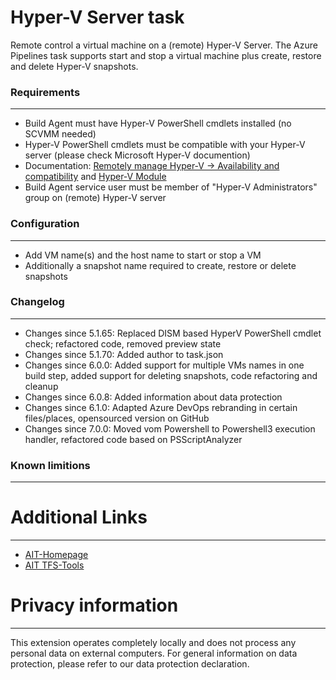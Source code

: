 # Hyper-V Server task

Remote control a virtual machine on a (remote) Hyper-V Server. The Azure Pipelines task supports start and stop a virtual machine plus create, restore and delete Hyper-V snapshots. 

### Requirements
-------
* Build Agent must have Hyper-V PowerShell cmdlets installed (no SCVMM needed)
* Hyper-V PowerShell cmdlets must be compatible with your Hyper-V server (please check Microsoft Hyper-V documention)
* Documentation: [Remotely manage Hyper-V -> Availability and compatibility](https://technet.microsoft.com/en-us/library/dn632582.aspx)
and [Hyper-V Module](https://technet.microsoft.com/itpro/powershell/windows/hyper-v/index)
* Build Agent service user must be member of "Hyper-V Administrators" group on (remote) Hyper-V server

### Configuration
-------
* Add VM name(s) and the host name to start or stop a VM
* Additionally a snapshot name required to create, restore or delete snapshots

### Changelog ###
-------
* Changes since 5.1.65: Replaced DISM based HyperV PowerShell cmdlet check; refactored code, removed preview state  
* Changes since 5.1.70: Added author to task.json
* Changes since 6.0.0: Added support for multiple VMs names in one build step, added support for deleting snapshots, code refactoring and cleanup
* Changes since 6.0.8: Added information about data protection
* Changes since 6.1.0: Adapted Azure DevOps rebranding in certain files/places, opensourced version on GitHub
* Changes since 7.0.0: Moved vom Powershell to Powershell3 execution handler, refactored code based on PSScriptAnalyzer

### Known limitions
-------

# Additional Links
-------
* [AIT-Homepage](http://www.aitgmbh.de/)
* [AIT TFS-Tools](http://www.aitgmbh.de/downloads/team-foundation-server-tools.html)

# Privacy information
-------
This extension operates completely locally and does not process any personal data on external computers. 
For general information on data protection, please refer to our data protection declaration.
